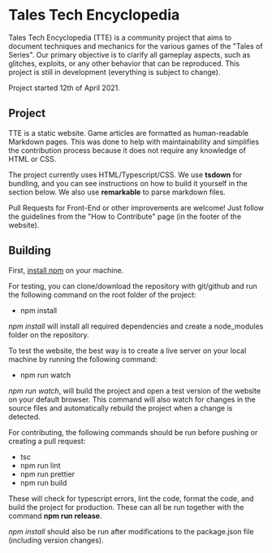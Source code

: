 # Tales Tech Encyclopedia

Tales Tech Encyclopedia (TTE) is a community project that aims to document techniques and mechanics for the various games of the "Tales of Series". Our primary objective is to clarify all gameplay aspects, such as glitches, exploits, or any other behavior that can be reproduced. This project is still in development (everything is subject to change).

Project started 12th of April 2021.

## Project

TTE is a static website. Game articles are formatted as human-readable Markdown pages. This was done to help with maintainability and simplifies the contribution process because it does not require any knowledge of HTML or CSS.

The project currently uses HTML/Typescript/CSS. We use **tsdown** for bundling, and you can see instructions on how to build it yourself in the section below. We also use **remarkable** to parse markdown files.

Pull Requests for Front-End or other improvements are welcome! Just follow the guidelines from the "How to Contribute" page (in the footer of the website).

## Building

First, [install npm](https://www.npmjs.com/get-npm) on your machine.

For testing, you can clone/download the repository with git/github and run the following command on the root folder of the project:

- npm install

*npm install* will install all required dependencies and create a node_modules folder on the repository.

To test the website, the best way is to create a live server on your local machine by running the following command:

- npm run watch

*npm run watch*, will build the project and open a test version of the website on your default browser. This command will also watch for changes in the source files and automatically rebuild the project when a change is detected.

For contributing, the following commands should be run before pushing or creating a pull request:

- tsc
- npm run lint
- npm run prettier
- npm run build

These will check for typescript errors, lint the code, format the code, and build the project for production. These can all be run together with the command **npm run release**.

*npm install* should also be run after modifications to the package.json file (including version changes).
